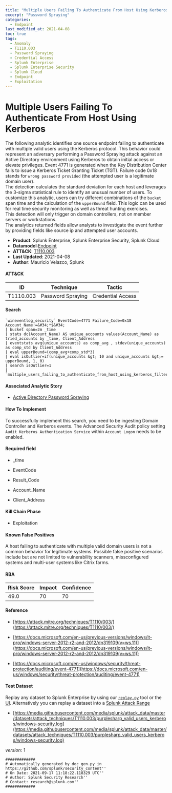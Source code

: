 ```yaml
---
title: "Multiple Users Failing To Authenticate From Host Using Kerberos"
excerpt: "Password Spraying"
categories:
  - Endpoint
last_modified_at: 2021-04-08
toc: true
tags:
  - Anomaly
  - T1110.003
  - Password Spraying
  - Credential Access
  - Splunk Enterprise
  - Splunk Enterprise Security
  - Splunk Cloud
  - Endpoint
  - Exploitation
---
```


# Multiple Users Failing To Authenticate From Host Using Kerberos

The following analytic identifies one source endpoint failing to authenticate with multiple valid users using the Kerberos protocol. This behavior could represent an adversary performing a Password Spraying attack against an Active Directory environment using Kerberos to obtain initial access or elevate privileges. Event 4771 is generated when the Key Distribution Center fails to issue a Kerberos Ticket Granting Ticket (TGT). Failure code 0x18 stands for `wrong password provided` (the attempted user is a legitimate domain user).\
The detection calculates the standard deviation for each host and leverages the 3-sigma statistical rule to identify an unusual number of users. To customize this analytic, users can try different combinations of the `bucket` span time and the calculation of the `upperBound` field. This logic can be used for real time security monitoring as well as threat hunting exercises.\
This detection will only trigger on domain controllers, not on member servers or workstations.\
The analytics returned fields allow analysts to investigate the event further by providing fields like source ip and attempted user accounts.

- **Product**: Splunk Enterprise, Splunk Enterprise Security, Splunk Cloud
- **Datamodel**:[Endpoint](https://docs.splunk.com/Documentation/CIM/latest/User/Endpoint)
- **ATT&CK**: [T1110.003](https://attack.mitre.org/techniques/T1110/003/)
- **Last Updated**: 2021-04-08
- **Author**: Mauricio Velazco, Splunk


#### ATT&CK

| ID          | Technique   | Tactic       |
| ----------- | ----------- |--------------|
| T1110.003 | Password Spraying | Credential Access |


#### Search

```
`wineventlog_security` EventCode=4771 Failure_Code=0x18 Account_Name!=&#34;*$&#34; 
| bucket span=2m _time 
| stats dc(Account_Name) AS unique_accounts values(Account_Name) as tried_accounts by _time, Client_Address 
| eventstats avg(unique_accounts) as comp_avg , stdev(unique_accounts) as comp_std by Client_Address 
| eval upperBound=(comp_avg+comp_std*3) 
| eval isOutlier=if(unique_accounts &gt; 10 and unique_accounts &gt;= upperBound, 1, 0) 
| search isOutlier=1 
| `multiple_users_failing_to_authenticate_from_host_using_kerberos_filter`
```

#### Associated Analytic Story

* [Active Directory Password Spraying](_stories/active_directory_password_spraying)


#### How To Implement
To successfully implement this search, you need to be ingesting Domain Controller and Kerberos events. The Advanced Security Audit policy setting `Audit Kerberos Authentication Service` within `Account Logon` needs to be enabled.

#### Required field

* _time

* EventCode

* Result_Code

* Account_Name

* Client_Address


#### Kill Chain Phase

* Exploitation


#### Known False Positives
A host failing to authenticate with multiple valid domain users is not a common behavior for legitimate systems. Possible false positive scenarios include but are not limited to vulnerability scanners, missconfigured systems and multi-user systems like Citrix farms.



#### RBA

| Risk Score  | Impact      | Confidence   |
| ----------- | ----------- |--------------|
| 49.0 | 70 | 70 |



#### Reference


* [https://attack.mitre.org/techniques/T1110/003/](https://attack.mitre.org/techniques/T1110/003/)

* [https://docs.microsoft.com/en-us/previous-versions/windows/it-pro/windows-server-2012-r2-and-2012/dn319109(v=ws.11)](https://docs.microsoft.com/en-us/previous-versions/windows/it-pro/windows-server-2012-r2-and-2012/dn319109(v=ws.11))

* [https://docs.microsoft.com/en-us/windows/security/threat-protection/auditing/event-4771](https://docs.microsoft.com/en-us/windows/security/threat-protection/auditing/event-4771)



#### Test Dataset
Replay any dataset to Splunk Enterprise by using our [`replay.py`](https://github.com/splunk/attack_data#using-replaypy) tool or the [UI](https://github.com/splunk/attack_data#using-ui).
Alternatively you can replay a dataset into a [Splunk Attack Range](https://github.com/splunk/attack_range#replay-dumps-into-attack-range-splunk-server)


* [https://media.githubusercontent.com/media/splunk/attack_data/master/datasets/attack_techniques/T1110.003/purplesharp_valid_users_kerberos/windows-security.log](https://media.githubusercontent.com/media/splunk/attack_data/master/datasets/attack_techniques/T1110.003/purplesharp_valid_users_kerberos/windows-security.log)


_version_: 1

```
#############
# Automatically generated by doc_gen.py in https://github.com/splunk/security_content''
# On Date: 2021-09-17 11:18:22.118329 UTC''
# Author: Splunk Security Research''
# Contact: research@splunk.com''
#############
```